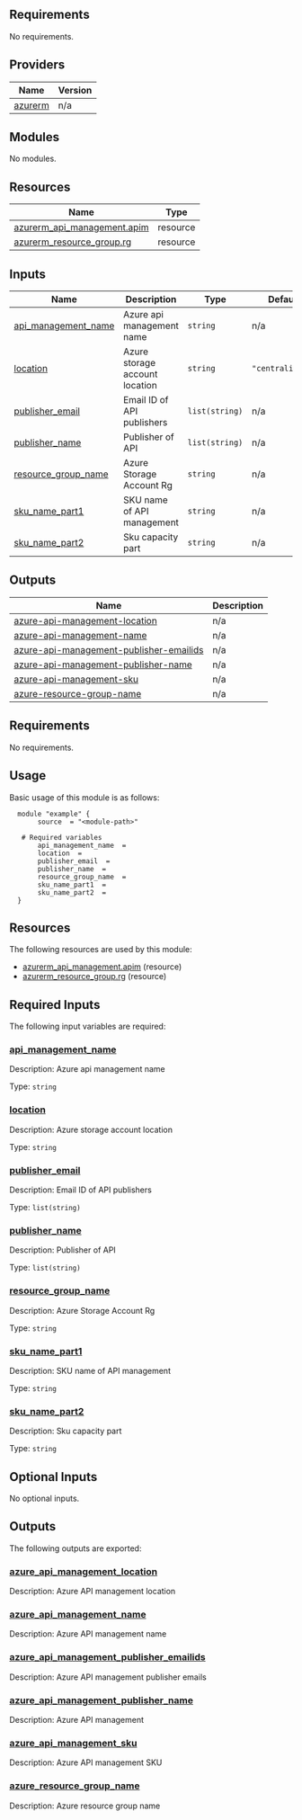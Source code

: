 <!-- BEGIN_TF_DOCS -->
## Requirements

No requirements.

## Providers

| Name | Version |
|------|---------|
| <a name="provider_azurerm"></a> [azurerm](#provider\_azurerm) | n/a |

## Modules

No modules.

## Resources

| Name | Type |
|------|------|
| [azurerm_api_management.apim](https://registry.terraform.io/providers/hashicorp/azurerm/latest/docs/resources/api_management) | resource |
| [azurerm_resource_group.rg](https://registry.terraform.io/providers/hashicorp/azurerm/latest/docs/resources/resource_group) | resource |

## Inputs

| Name | Description | Type | Default | Required |
|------|-------------|------|---------|:--------:|
| <a name="input_api_management_name"></a> [api\_management\_name](#input\_api\_management\_name) | Azure api management name | `string` | n/a | yes |
| <a name="input_location"></a> [location](#input\_location) | Azure storage account location | `string` | `"centralindia"` | no |
| <a name="input_publisher_email"></a> [publisher\_email](#input\_publisher\_email) | Email ID of API publishers | `list(string)` | n/a | yes |
| <a name="input_publisher_name"></a> [publisher\_name](#input\_publisher\_name) | Publisher of API | `list(string)` | n/a | yes |
| <a name="input_resource_group_name"></a> [resource\_group\_name](#input\_resource\_group\_name) | Azure Storage Account Rg | `string` | n/a | yes |
| <a name="input_sku_name_part1"></a> [sku\_name\_part1](#input\_sku\_name\_part1) | SKU name of API management | `string` | n/a | yes |
| <a name="input_sku_name_part2"></a> [sku\_name\_part2](#input\_sku\_name\_part2) | Sku capacity part | `string` | n/a | yes |

## Outputs

| Name | Description |
|------|-------------|
| <a name="output_azure-api-management-location"></a> [azure-api-management-location](#output\_azure-api-management-location) | n/a |
| <a name="output_azure-api-management-name"></a> [azure-api-management-name](#output\_azure-api-management-name) | n/a |
| <a name="output_azure-api-management-publisher-emailids"></a> [azure-api-management-publisher-emailids](#output\_azure-api-management-publisher-emailids) | n/a |
| <a name="output_azure-api-management-publisher-name"></a> [azure-api-management-publisher-name](#output\_azure-api-management-publisher-name) | n/a |
| <a name="output_azure-api-management-sku"></a> [azure-api-management-sku](#output\_azure-api-management-sku) | n/a |
| <a name="output_azure-resource-group-name"></a> [azure-resource-group-name](#output\_azure-resource-group-name) | n/a |
<!-- END_TF_DOCS -->
<!-- BEGIN_AUTOMATED_TF_DOCS_BLOCK -->
## Requirements

No requirements.
## Usage
Basic usage of this module is as follows:
  ```hcl
    module "example" {
      	 source  = "<module-path>"
      
	 # Required variables
      	 api_management_name  = 
      	 location  = 
      	 publisher_email  = 
      	 publisher_name  = 
      	 resource_group_name  = 
      	 sku_name_part1  = 
      	 sku_name_part2  = 
    }
  ```

## Resources

The following resources are used by this module:

- [azurerm_api_management.apim](https://registry.terraform.io/providers/hashicorp/azurerm/latest/docs/resources/api_management) (resource)
- [azurerm_resource_group.rg](https://registry.terraform.io/providers/hashicorp/azurerm/latest/docs/resources/resource_group) (resource)

## Required Inputs

The following input variables are required:

### <a name="input_api_management_name"></a> [api_management_name](#input_api_management_name)

Description: Azure api management name

Type: `string`

### <a name="input_location"></a> [location](#input_location)

Description: Azure storage account location

Type: `string`

### <a name="input_publisher_email"></a> [publisher_email](#input_publisher_email)

Description: Email ID of API publishers

Type: `list(string)`

### <a name="input_publisher_name"></a> [publisher_name](#input_publisher_name)

Description: Publisher of API

Type: `list(string)`

### <a name="input_resource_group_name"></a> [resource_group_name](#input_resource_group_name)

Description: Azure Storage Account Rg

Type: `string`

### <a name="input_sku_name_part1"></a> [sku_name_part1](#input_sku_name_part1)

Description: SKU name of API management

Type: `string`

### <a name="input_sku_name_part2"></a> [sku_name_part2](#input_sku_name_part2)

Description: Sku capacity part

Type: `string`

## Optional Inputs

No optional inputs.

## Outputs

The following outputs are exported:

### <a name="output_azure_api_management_location"></a> [azure_api_management_location](#output_azure_api_management_location)

Description: Azure API management location

### <a name="output_azure_api_management_name"></a> [azure_api_management_name](#output_azure_api_management_name)

Description: Azure API management name

### <a name="output_azure_api_management_publisher_emailids"></a> [azure_api_management_publisher_emailids](#output_azure_api_management_publisher_emailids)

Description: Azure API management publisher emails

### <a name="output_azure_api_management_publisher_name"></a> [azure_api_management_publisher_name](#output_azure_api_management_publisher_name)

Description: Azure API management

### <a name="output_azure_api_management_sku"></a> [azure_api_management_sku](#output_azure_api_management_sku)

Description: Azure API management SKU

### <a name="output_azure_resource_group_name"></a> [azure_resource_group_name](#output_azure_resource_group_name)

Description: Azure resource group name
<!-- END_AUTOMATED_TF_DOCS_BLOCK -->